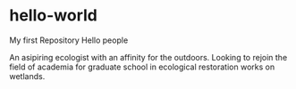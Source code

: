 # hello-world
My first Repository
Hello people

An asipiring ecologist with an affinity for the outdoors.
Looking to rejoin the field of academia for graduate school in ecological restoration works on wetlands.
